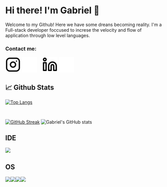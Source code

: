 # Hi there! I'm Gabriel 👋

Welcome to my Github! Here we have some dreans becoming reality. I'm a Full-stack developer foccused to increse the velocity and flow of application through low level languages.

### Contact me:

[![website](./img/instagram-light.svg)](https://instagram.com/_gabriel_boff#gh-light-mode-only)
[![website](./img/instagram-dark.svg)](https://instagram.com/_gabriel_boff#gh-dark-mode-only)
&nbsp;&nbsp;
[![website](./img/linkedin-light.svg)](https://www.linkedin.com/in/gabrielchboff#gh-light-mode-only)
[![website](./img/linkedin-dark.svg)](https://www.linkedin.com/in/gabrielchboff#gh-dark-mode-only)

## 📈 Github Stats

[![Top Langs](https://github-readme-stats.vercel.app/api/top-langs/?username=gabrielchboff&layout=compact&theme=radical)](https://github.com/gabrielchboff/github-readme-stats)

</br>

[![GitHub Streak](https://github-readme-streak-stats.herokuapp.com/?user=gabrielchboff&theme=radical)](https://git.io/streak-stats)
![Gabriel's GitHub stats](https://github-readme-stats.vercel.app/api?username=gabrielchboff&show_icons=true&theme=radical)


## IDE
<img src="https://img.shields.io/badge/NeoVim-%2357A143.svg?&style=for-the-badge&logo=neovim&logoColor=white"> 

## OS
<img src="https://img.shields.io/badge/Debian-1793D1?logo=debian&logoColor=c70036&style=for-the-badge"><img src="https://img.shields.io/badge/Arch%20Linux-1793D1?logo=arch-linux&logoColor=fff&style=for-the-badge"><img src="https://img.shields.io/badge/-KUbuntu-%230079C1?style=for-the-badge&logo=kubuntu&logoColor=white"><img src="https://img.shields.io/badge/Windows-0078D6?style=for-the-badge&logo=windows&logoColor=white">



